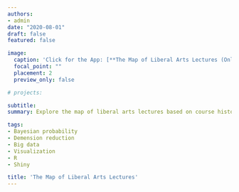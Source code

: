 ```yaml
---
authors:
- admin
date: "2020-08-01"
draft: false
featured: false

image:
  caption: 'Click for the App: [**The Map of Liberal Arts Lectures (Only for Korean)**](https://koreauniv-datahub.shinyapps.io/map_of_arts_lec/)'
  focal_point: ""
  placement: 2
  preview_only: false

# projects: 

subtitle: 
summary: Explore the map of liberal arts lectures based on course history big data.

tags:
- Bayesian probability
- Demension reduction
- Big data
- Visualization
- R
- Shiny

title: 'The Map of Liberal Arts Lectures'
---
```



